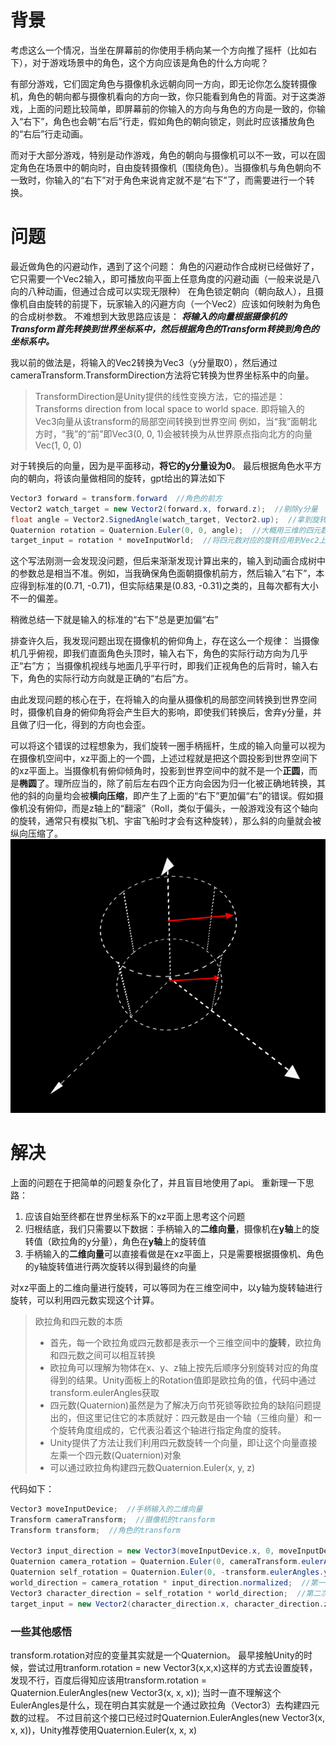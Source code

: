 # 背景
考虑这么一个情况，当坐在屏幕前的你使用手柄向某一个方向推了摇杆（比如右下），对于游戏场景中的角色，这个方向应该是角色的什么方向呢？

有部分游戏，它们固定角色与摄像机永远朝向同一方向，即无论你怎么旋转摄像机，角色的朝向都与摄像机看向的方向一致，你只能看到角色的背面。对于这类游戏，上面的问题比较简单，即屏幕前的你输入的方向与角色的方向是一致的，你输入“右下”，角色也会朝“右后”行走，假如角色的朝向锁定，则此时应该播放角色的“右后”行走动画。

而对于大部分游戏，特别是动作游戏，角色的朝向与摄像机可以不一致，可以在固定角色在场景中的朝向时，自由旋转摄像机（围绕角色）。当摄像机与角色朝向不一致时，你输入的“右下”对于角色来说肯定就不是“右下”了，而需要进行一个转换。

# 问题
最近做角色的闪避动作，遇到了这个问题：
角色的闪避动作合成树已经做好了，它只需要一个Vec2输入，即可播放向平面上任意角度的闪避动画（一般来说是八向的八种动画，但通过合成可以实现无限种）
在角色锁定朝向（朝向敌人），且摄像机自由旋转的前提下，玩家输入的闪避方向（一个Vec2）应该如何映射为角色的合成树参数。
不难想到大致思路应该是：
***将输入的向量根据摄像机的Transform首先转换到世界坐标系中，然后根据角色的Transform转换到角色的坐标系中。***

我以前的做法是，将输入的Vec2转换为Vec3（y分量取0），然后通过cameraTransform.TransformDirection方法将它转换为世界坐标系中的向量。

> TransformDirection是Unity提供的线性变换方法，它的描述是：
> Transforms direction from local space to world space.
> 即将输入的Vec3向量从该transform的局部空间转换到世界空间
> 例如，当“我”面朝北方时，“我”的“前”即Vec3(0, 0, 1)会被转换为从世界原点指向北方的向量Vec(1, 0, 0)

对于转换后的向量，因为是平面移动，**将它的y分量设为0**。
最后根据角色水平方向的朝向，将该向量做相同的旋转，gpt给出的算法如下
```C#
Vector3 forward = transform.forward  //角色的前方
Vector2 watch_target = new Vector2(forward.x, forward.z);  //剔除y分量
float angle = Vector2.SignedAngle(watch_target, Vector2.up);  //拿到旋转角度
Quaternion rotation = Quaternion.Euler(0, 0, angle);  //大概用三维的四元数api计算二维向量的旋转就是这么写。。
target_input = rotation * moveInputWorld;  //将四元数对应的旋转应用到Vec2上，直接乘
```

这个写法刚测一会发现没问题，但后来渐渐发现计算出来的，输入到动画合成树中的参数总是相当不准。例如，当我确保角色面朝摄像机前方，然后输入“右下”，本应得到标准的(0.71, -0.71)，但实际结果是(0.83, -0.31)之类的，且每次都有大小不一的偏差。

稍微总结一下就是输入的标准的“右下”总是更加偏“右”

排查许久后，我发现问题出现在摄像机的俯仰角上，存在这么一个规律：
当摄像机几乎俯视，即我们直面角色头顶时，输入右下，角色的实际行动方向为几乎正“右”方；
当摄像机视线与地面几乎平行时，即我们正视角色的后背时，输入右下，角色的实际行动方向就是正确的“右后”方。

由此发现问题的核心在于，在将输入的向量从摄像机的局部空间转换到世界空间时，摄像机自身的俯仰角将会产生巨大的影响，即使我们转换后，舍弃y分量，并且做了归一化，得到的方向也会歪。

可以将这个错误的过程想象为，我们旋转一圈手柄摇杆，生成的输入向量可以视为在摄像机空间中，xz平面上的一个圆，上述过程就是把这个圆投影到世界空间下的xz平面上。当摄像机有俯仰倾角时，投影到世界空间中的就不是一个**正圆**，而是**椭圆**了。理所应当的，除了前后左右四个正方向会因为归一化被正确地转换，其他的斜的向量均会被**横向压缩**，即产生了上面的“右下”更加偏“右”的错误。假如摄像机没有俯仰，而是z轴上的“翻滚”（Roll，类似于偏头，一般游戏没有这个轴向的旋转，通常只有模拟飞机、宇宙飞船时才会有这种旋转），那么斜的向量就会被纵向压缩了。
![Alt text](images/%E8%BE%93%E5%85%A5%E6%98%A0%E5%B0%84/input.gif)

# 解决
上面的问题在于把简单的问题复杂化了，并且盲目地使用了api。
重新理一下思路：
1. 应该自始至终都在世界坐标系下的xz平面上思考这个问题
2. 归根结底，我们只需要以下数据：手柄输入的**二维向量**，摄像机在**y轴**上的旋转值（欧拉角的y分量），角色在**y轴**上的旋转值
3. 手柄输入的**二维向量**可以直接看做是在xz平面上，只是需要根据摄像机、角色的y轴旋转值进行两次旋转以得到最终的向量

对xz平面上的二维向量进行旋转，可以等同为在三维空间中，以y轴为旋转轴进行旋转，可以利用四元数实现这个计算。
> 欧拉角和四元数的本质
> - 首先，每一个欧拉角或四元数都是表示一个三维空间中的**旋转**，欧拉角和四元数之间可以相互转换
> - 欧拉角可以理解为物体在x、y、z轴上按先后顺序分别旋转对应的角度得到的结果。Unity面板上的Rotation值即是欧拉角的值，代码中通过transform.eulerAngles获取
> - 四元数(Quaternion)虽然是为了解决万向节死锁等欧拉角的缺陷问题提出的，但这里记住它的本质就好：四元数是由一个轴（三维向量）和一个旋转角度组成的，它代表沿着这个轴进行指定角度的旋转。
> - Unity提供了方法让我们利用四元数旋转一个向量，即让这个向量直接左乘一个四元数(Quaternion)对象
> - 可以通过欧拉角构建四元数Quaternion.Euler(x, y, z)

代码如下：
```C#
Vector3 moveInputDevice;  //手柄输入的二维向量
Transform cameraTransform;  //摄像机的transform
Transform transform;  //角色的transform

Vector3 input_direction = new Vector3(moveInputDevice.x, 0, moveInputDevice.y);  //直接转换为xz平面的三维向量
Quaternion camera_rotation = Quaternion.Euler(0, cameraTransform.eulerAngles.y, 0);  //通过摄像机的y轴旋转构建四元数
Quaternion self_rotation = Quaternion.Euler(0, -transform.eulerAngles.y, 0);  //通过角色的y轴旋转构建四元数（因为是从世界转局部，所以是反向的）
world_direction = camera_rotation * input_direction.normalized;  //第一次旋转
Vector3 character_direction = self_rotation * world_direction;  //第二次旋转
target_input = new Vector2(character_direction.x, character_direction.z);  //最终输入动画合成树的结果
```

### 一些其他感悟
transform.rotation对应的变量其实就是一个Quaternion。
最早接触Unity的时候，尝试过用tranform.rotation = new Vector3(x,x,x)这样的方式去设置旋转，发现不行，百度后得知应该用transform.rotation = Quaternion.EulerAngles(new Vector3(x, x, x));
当时一直不理解这个EulerAngles是什么，现在明白其实就是一个通过欧拉角（Vector3）去构建四元数的过程。
不过目前这个接口已经过时Quaternion.EulerAngles(new Vector3(x, x, x))，Unity推荐使用Quaternion.Euler(x, x, x)